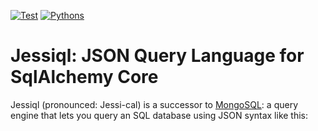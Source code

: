 [![Test](https://github.com/kolypto/py-jessiql/workflows/Test/badge.svg)](/kolypto/py-jessiql/actions)
[![Pythons](https://img.shields.io/badge/python-3.9%E2%80%933.9-blue.svg)](noxfile.py)

Jessiql: JSON Query Language for SqlAlchemy Core
================================================

Jessiql (pronounced: Jessi-cal) is a successor to [MongoSQL](https://github.com/kolypto/py-mongosql):
a query engine that lets you query an SQL database using JSON syntax like this:



